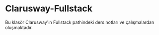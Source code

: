 # Clarusway-Fullstack
Bu klasör Clarusway'in Fullstack pathindeki ders notları ve çalışmalardan oluşmaktadır.
